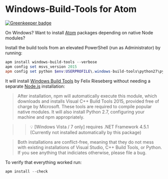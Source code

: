 # Windows-Build-Tools for Atom

[![Greenkeeper badge](https://badges.greenkeeper.io/lgeiger/windows-build-tools.svg)](https://greenkeeper.io/)

On Windows? Want to install [Atom](https://atom.io/) packages depending on native Node modules?

Install the build tools from an elevated PowerShell (run as Administrator) by running:
```powershell
apm install windows-build-tools --verbose
apm config set msvs_version 2015
apm config set python $env:USERPROFILE\.windows-build-tools\python27\python.exe
```

It will install [Windows Build Tools](https://github.com/felixrieseberg/windows-build-tools) by Felix Rieseberg without needing a separate [Node.js](https://nodejs.org/) installation:

> After installation, npm will automatically execute this module, which downloads and installs Visual C++ Build Tools 2015, provided free of charge by Microsoft. These tools are required to compile popular native modules. It will also install Python 2.7, configuring your machine and npm appropriately.

> > :bulb: [Windows Vista / 7 only] requires .NET Framework 4.5.1 (Currently not installed automatically by this package)

> Both installations are conflict-free, meaning that they do not mess with existing installations of Visual Studio, C++ Build Tools, or Python. If you see anything that indiciates otherwise, please file a bug.

To verify that everything worked run:
```powershell
apm install --check
```
